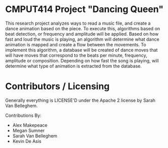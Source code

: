 CMPUT414 Project "Dancing Queen"
==============================

This research project analyzes ways to read a music file, and create a dance animation based on the piece. To execute this, algorithms based on beat detection, or frequency and amplitude will be applied. Based on how fast and loud the music is playing, an algorithm will determine what dance animation is mapped and create a flow between the movements. To implement this algorithm, a database will be created of dance moves that will have moves that correspond to the beats per minute, frequency, amplitude or composition. Depending on how fast the song is playing, will determine what type of animation is extracted from the database. 

Contributors / Licensing
========================

Generally everything is LICENSE'D under the Apache 2 license by Sarah Van Belleghem.

Contributions By:
 - Alex Makepeace
 - Megan Sumner
 - Sarah Van Belleghem
 - Kevin De Asis
